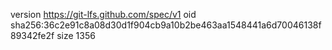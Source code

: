 version https://git-lfs.github.com/spec/v1
oid sha256:36c2e91c8a08d30d1f904cb9a10b2be463aa1548441a6d70046138f89342fe2f
size 1356
